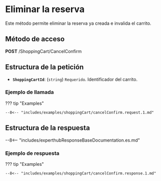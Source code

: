 # Eliminar la reserva

Este método permite eliminar la reserva ya creada e invalida el carrito.

## Método de acceso

**POST** /ShoppingCart/CancelConfirm

## Estructura de la petición

- **``ShoppingCartId``**: (``string``) ``Requerido``. Identificador del carrito.

### Ejemplo de llamada

??? tip "Examples"

    --8<-- "includes/examples/shoppingCart/cancelConfirm.request.1.md"

## Estructura de la respuesta

--8<-- "includes/experthubResponseBaseDocumentation.es.md"

### Ejemplo de respuesta

??? tip "Examples"

    --8<-- "includes/examples/shoppingCart/cancelConfirm.response.1.md"
